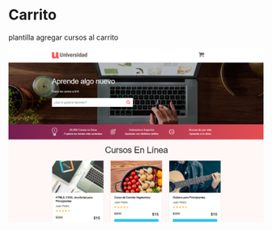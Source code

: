 # Carrito
plantilla agregar cursos al carrito

<img src="https://github.com/RaphaelNoriega/Carrito/blob/master/ejemplo/carrito.PNG?raw=true">
